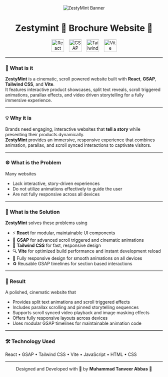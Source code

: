 <div align="center">

  <img src="https://i.postimg.cc/SKV9rFzT/Zestymint.png" alt="ZestyMint Banner" />

 #  Zestymint 🍹 Brochure Website 🌟

<div align="center">
  <img src="https://img.shields.io/badge/-React-61DAFB?style=for-the-badge&logo=react&logoColor=white" height="40" alt="React logo" style="margin-right:12px;" />
  <img src="https://img.shields.io/badge/-GSAP-88CE02?style=for-the-badge&logo=greensock&logoColor=white" height="40" alt="GSAP logo" style="margin-right:12px;" />
  <img src="https://img.shields.io/badge/-Tailwind_CSS-38B2AC?style=for-the-badge&logo=tailwind-css&logoColor=white" height="40" alt="Tailwind CSS logo" style="margin-right:12px;" />
  <img src="https://img.shields.io/badge/-Vite-646CFF?style=for-the-badge&logo=vite&logoColor=white" height="40" alt="Vite logo" />
</div>

</div>

---

### 🧠 What is it

**ZestyMint** is a cinematic, scroll powered website built with **React**, **GSAP**, **Tailwind CSS**, and **Vite**.  
It features interactive product showcases, split text reveals, scroll triggered animations, parallax effects, and video driven storytelling for a fully immersive experience.

---

### 💡 Why it is

Brands need engaging, interactive websites that **tell a story** while presenting their products dynamically.  
**ZestyMint** provides an immersive, responsive experience that combines animation, parallax, and scroll synced interactions to captivate visitors.

---

### ⚙️ What is the Problem

Many websites

- Lack interactive, story-driven experiences  
- Do not utilize animations effectively to guide the user  
- Are not fully responsive across all devices

---

### 🧩 What is the Solution

**ZestyMint** solves these problems using

- ⚡ **React** for modular, maintainable UI components  
- 🎨 **GSAP** for advanced scroll triggered and cinematic animations  
- 🧠 **Tailwind CSS** for fast, responsive design  
- 🔍 **Vite** for optimized build performance and instant development reload  
- 📱 Fully responsive design for smooth animations on all devices  
- ♻️ Reusable GSAP timelines for section based interactions

---

### 🚀 Result

A polished, cinematic website that

- Provides split text animations and scroll triggered effects  
- Includes parallax scrolling and pinned storytelling sequences  
- Supports scroll synced video playback and image masking effects  
- Offers fully responsive layouts across devices  
- Uses modular GSAP timelines for maintainable animation code

---

### 🛠️ Technology Used

React • GSAP • Tailwind CSS • Vite • JavaScript • HTML • CSS

---

<div align="center">

Designed and Developed with 🧠 by **Muhammad Tanveer Abbas** 🌟

</div>
